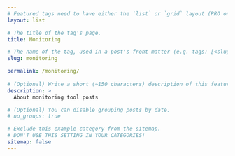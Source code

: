 ```yaml
---
# Featured tags need to have either the `list` or `grid` layout (PRO only).
layout: list

# The title of the tag's page.
title: Monitoring

# The name of the tag, used in a post's front matter (e.g. tags: [<slug>]).
slug: monitoring

permalink: /monitoring/
 
# (Optional) Write a short (~150 characters) description of this featured tag.
description: >
  About monitoring tool posts

# (Optional) You can disable grouping posts by date.
# no_groups: true

# Exclude this example category from the sitemap.
# DON'T USE THIS SETTING IN YOUR CATEGORIES!
sitemap: false
---
```


